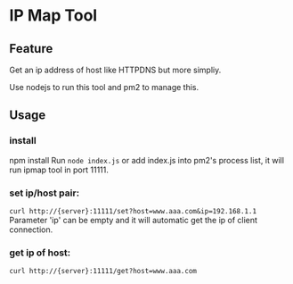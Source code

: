 # IP Map Tool

## Feature
Get an ip address of host like HTTPDNS but more simpliy.

Use nodejs to run this tool and pm2 to manage this.

## Usage
### install
npm install
Run `node index.js` or add index.js into pm2's process list, it will run ipmap tool in port 11111.

### set ip/host pair:
```curl http://{server}:11111/set?host=www.aaa.com&ip=192.168.1.1```
Parameter 'ip' can be empty and it will automatic get the ip of client connection.

### get ip of host:
```curl http://{server}:11111/get?host=www.aaa.com```
